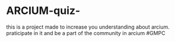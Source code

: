 # ARCIUM-quiz-
this is a project made to increase you understanding about arcium. praticipate in it and be a part of the community in arcium #GMPC
